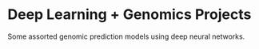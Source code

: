 # Deep Learning + Genomics Projects

Some assorted genomic prediction models using deep neural networks.
